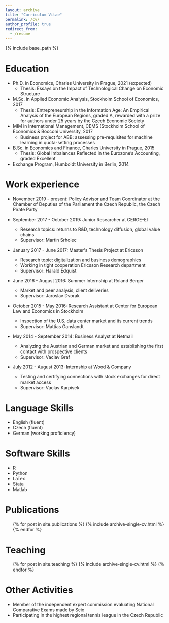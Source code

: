 ```yaml
---
layout: archive
title: "Curriculum Vitae"
permalink: /cv/
author_profile: true
redirect_from:
  - /resume
---
```


{% include base_path %}

Education
======
* Ph.D. in Economics, Charles University in Prague, 2021 (expected)
  * Thesis: Essays on the Impact of Technological Change on Economic Structure
* M.Sc. in Applied Economic Analysis, Stockholm School of Economics, 2017
  * Thesis: Entrepreneurship in the Information Age: An Empirical Analysis of the European Regions, graded A, rewarded with a prize for authors under 25 years by the Czech Economic Society
* MIM in International Management, CEMS (Stockholm School of Economics & Bocconi University, 2017
  * Business project for ABB: assessing pre-requisites for machine learning in quota-setting processes
* B.Sc. in Economics and Finance, Charles University in Prague, 2015
  * Thesis: Global Imbalances Reflected in the Eurozone’s Accounting, graded Excellent
* Exchange Program, Humboldt University in Berlin, 2014

Work experience
======
* November 2019 - present: Policy Advisor and Team Coordinator at the Chamber of Deputies of the Parliament the Czech Republic, the Czech Pirate Party
  
* September 2017 - October 2019: Junior Researcher at CERGE-EI
  * Research topics: returns to R&D, technology diffusion, global value chains
  * Supervisor: Martin Srholec

* January 2017 - June 2017: Master's Thesis Project at Ericsson
  * Research topic: digitalization and business demographics
  * Working in tight cooperation Ericsson Research department
  * Supervisor: Harald Edquist
  
* June 2016 - August 2016: Summer Internship at Roland Berger
  * Market and peer analysis, client deliveries 
  * Supervisor: Jaroslav Dvorak

* October 2015 - May 2016: Research Assistant at Center for European Law and Economics in Stockholm 
  * Inspection of the U.S. data center market and its current trends
  * Supervisor: Mattias Ganslandt
  
* May 2014 - September 2014: Business Analyst at Netmail
  * Analyzing the Austrian and German market and establishing the first contact with prospective clients
  * Supervisor: Vaclav Graf
  
* July 2012 - August 2013: Internship at Wood & Company
  * Testing and certifying connections with stock exchanges for direct market access
  * Supervisor: Vaclav Karpisek

Language Skills
======
* English (fluent)
* Czech (fluent)
* German (working proficiency)

Software Skills
======
* R
* Python
* LaTex
* Stata
* Matlab

Publications
======
  <ul>{% for post in site.publications %}
    {% include archive-single-cv.html %}
  {% endfor %}</ul>
  
Teaching
======
  <ul>{% for post in site.teaching %}
    {% include archive-single-cv.html %}
  {% endfor %}</ul>
  
Other Activities
======
* Member of the independent expert commission evaluating National Comparative Exams made by Scio
* Participating in the highest regional tennis league in the Czech Republic
